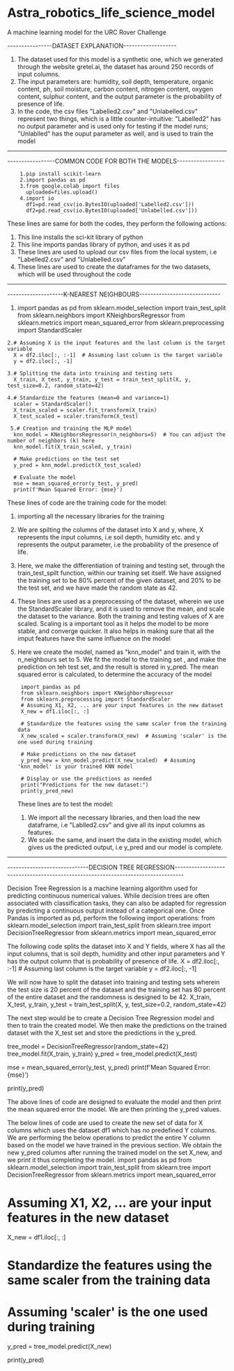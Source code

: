 # Astra_robotics_life_science_model
A machine learning model for the URC Rover Challenge 

----------------DATASET EXPLANATION-------------------
1. The dataset used for this model is a synthetic one, which we generated through the website gretel.ai, the dataset has around 250 records of input columns.
2. The input parameters are: humidity, soil depth, temperature, organic content, ph, soil moisture, carbon content, nitrogen content, oxygen content, sulphur content, and the output parameter is the probability of presence of life.
3. In the code, the csv files "Labelled2.csv" and "Unlabelled.csv" represent two things, which is a little counter-intuitive:  "Labelled2" has no output parameter and is used only for testing if the model runs; "Unlablled" has the ouput parameter as well, and is used to train the model
-------------------------------------------------------

-----------------COMMON CODE FOR BOTH THE MODELS-----------------

        1.pip install scikit-learn
        2.import pandas as pd
        3.from google.colab import files
          uploaded=files.upload()
        4.import io
          df1=pd.read_csv(io.BytesIO(uploaded['Labelled2.csv']))
          df2=pd.read_csv(io.BytesIO(uploaded['Unlabelled.csv']))
These lines are same for both the codes, they perform the following actions:
1. This line installs the sci-kit library of python
2. This line imports pandas library of python, and uses it as pd
3. These lines are used to upload our csv files from the local system, i.e "Labelled2.csv" and "Unlabelled.csv"
4. These lines are used to create the dataframes for the two datasets, which will be used throughout the code
--------------------------------------------------------------------

--------------------K-NEAREST NEIGHBOURS-----------------------------
   1. import pandas as pd
      from sklearn.model_selection import train_test_split
      from sklearn.neighbors import KNeighborsRegressor
      from sklearn.metrics import mean_squared_error
      from sklearn.preprocessing import StandardScaler

    2.# Assuming X is the input features and the last column is the target variable
      X = df2.iloc[:, :-1]  # Assuming last column is the target variable
      y = df2.iloc[:, -1]
      
    3.# Splitting the data into training and testing sets
      X_train, X_test, y_train, y_test = train_test_split(X, y, test_size=0.2, random_state=42)
      
    4.# Standardize the features (mean=0 and variance=1)
      scaler = StandardScaler()
      X_train_scaled = scaler.fit_transform(X_train)
      X_test_scaled = scaler.transform(X_test)
      
     5.# Creation and training the MLP model
      knn_model = KNeighborsRegressor(n_neighbors=5)  # You can adjust the number of neighbors (k) here
      knn_model.fit(X_train_scaled, y_train)
      
      # Make predictions on the test set
      y_pred = knn_model.predict(X_test_scaled)
      
      # Evaluate the model
      mse = mean_squared_error(y_test, y_pred)
      print(f'Mean Squared Error: {mse}')
These lines of code are the training code for the model: 
1. importing all the necessary libraries for the training
2. We are spilting the columns of the dataset into X and y, where, X represents the input columns, i.e soil depth, humidity etc. and y represents the output parameter, i.e the probability of the presence of life.
3. Here, we make the differentiation of training and testing set, through the train_test_spilt function, within our training set itself. We have assigned the training set to be 80% percent of the given dataset, and 20% to be the test set, and we have made the random state as 42.
4. These lines are used as a preprocessing of the dataset, wherein we use the StandardScaler library, and it is used to remove the mean, and scale the dataset to the variance. Both the training and testing values of X are scaled. Scaling is a important tool as it helps the model to be more stable, and converge quicker. It also helps in making sure that all the imput features have the same influence on the model
5. Here we create the model, named as "knn_model" and train it, with the n_neighbours set to 5. We fit the model to the training set , and make the prediction on teh test set, and the result is stored in y_pred.
   The mean squared error is calculated, to determine the accuracy of the model

        import pandas as pd
        from sklearn.neighbors import KNeighborsRegressor
        from sklearn.preprocessing import StandardScaler
        # Assuming X1, X2, ... are your input features in the new dataset
        X_new = df1.iloc[:, :]
        
        # Standardize the features using the same scaler from the training data
        X_new_scaled = scaler.transform(X_new)  # Assuming 'scaler' is the one used during training
        
        # Make predictions on the new dataset
        y_pred_new = knn_model.predict(X_new_scaled)  # Assuming 'knn_model' is your trained KNN model
        
        # Display or use the predictions as needed
        print("Predictions for the new dataset:")
        print(y_pred_new)
   These lines are to test the model:
   1. We import all the necessary libraries, and then load the new dataframe, i.e "Lablled2.csv" and give all its input columns as features.
   2. We scale the same, and insert the data in the existing model, which gives us the predicted output, i.e y_pred and our model is complete.
------------------------------------------------------------------------------

-----------------------------DECISION TREE REGRESSION---------------------------------------------------------------------------------

Decision Tree Regression is a machine learning algorithm used for predicting continuous numerical values. While decision trees are often associated with classification tasks, they can also be adapted for regression by predicting a continuous output instead of a categorical one.
Once Pandas is imported as pd, perform the following import operations:
from sklearn.model_selection import train_test_split
from sklearn.tree import DecisionTreeRegressor
from sklearn.metrics import mean_squared_error

The following code splits the dataset into X and Y fields, where X has all the input columns, that is soil depth, humidity and other input parameters and Y has the output column that is probability of presence of life. 
X = df2.iloc[:, :-1]  # Assuming last column is the target variable
y = df2.iloc[:, -1]
 
We will now have to split the dataset into training and testing sets wherein the test size is 20 percent of the dataset and the training set has 80 percent of the entire dataset and the randomness is designed to be 42. 
X_train, X_test, y_train, y_test = train_test_split(X, y, test_size=0.2, random_state=42)

The next step would be to create a Decision Tree Regression model and then to train the created model. We then make the predictions on the trained dataset with the X_test set and store the predictions in the y_pred.

tree_model = DecisionTreeRegressor(random_state=42)
tree_model.fit(X_train, y_train)
y_pred = tree_model.predict(X_test)


mse = mean_squared_error(y_test, y_pred)
print(f'Mean Squared Error: {mse}')

print(y_pred)

The above lines of code are designed to evaluate the model and then print the mean squared error the model. We are then printing the y_pred values. 

The below lines of code are used to create the new set of data for X columns which uses the dataset df1 which has no predefined Y columns. We are performing the below operations to predict the entire Y column based on the model we have trained in the previous section. We obtain the new y_pred columns after running the trained model on the set X_new, and we print it thus completing the model.
import pandas as pd
from sklearn.model_selection import train_test_split
from sklearn.tree import DecisionTreeRegressor
from sklearn.metrics import mean_squared_error



# Assuming X1, X2, ... are your input features in the new dataset
X_new = df1.iloc[:, :]

# Standardize the features using the same scaler from the training data
 # Assuming 'scaler' is the one used during training

y_pred = tree_model.predict(X_new)


print(y_pred)
